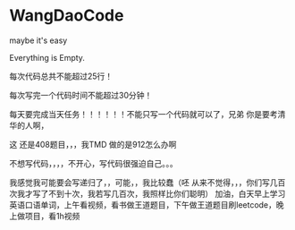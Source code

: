 # WangDaoCode
maybe it's easy

Everything is Empty.

每次代码总共不能超过25行！

每次写完一个代码时间不能超过30分钟！

每天要完成当天任务！！！！！！不能只写一个代码就可以了，兄弟 你是要考清华的人啊，

这  还是408题目，，，我TMD 做的是912怎么办啊

不想写代码，，，，不开心，写代码很强迫自己。。。

我感觉我可能要会写递归了，，可能，，我比较蠢（呸 从来不觉得，，，你们写几百次我才写了不到十次，我若写几百次，我照样比你们聪明）
加油，白天早上学习英语口语单词，上午看视频，看书做王道题目，下午做王道题目刷leetcode，晚上做项目，看1h视频
